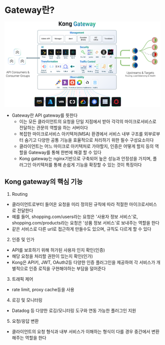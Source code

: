 # Gateway란?

![images1](images/gateway1.svg)

- Gateway란 API gateway를 뜻한다
  - 이는 모든 클라이언트의 요청을 단일 지점에서 받아 각각의 마이크로서비스로 전달하는 관문의 역할을 하는 서버이다
  - 복잡한 마이크로서비스 아키텍처(MSA) 환경에서 서비스 내부 구조를 외부로부터 숨기고 다양한 공통 기능을 효율적으로 처리하기 위한 필수 구성요소이다
  - 클라이언트는 어느 마이크로 아키텍처로 가야할지, 인증은 어떻게 할지 등의 역할을 Gateway를 통해 한번에 해결 할 수 있다
  - Kong gateway는 nginx기반으로 구축되어 높은 성능과 안정성을 가지며, 플러그인 아키텍처를 통해 손쉽게 기능을 확장할 수 있는 것이 특징이다

## Kong gateway의 핵심 기능

1. Routing

- 클라이언트로부터 들어온 요청을 미리 정의된 규칙에 따라 적절한 마이크로서비스로 전달한다
- 예를 들어, shopping.com/users라는 요청은 '사용자 정보 서비스'로, shopping.com/products라는 요청은 '상품 정보 서비스'로 보내주는 역할을 한다
- 같은 서비스로 다른 url로 접근하게 만들수도 있으며, 규칙도 다르게 할 수 있다

2. 인증 및 인가

- API를 보호하기 위해 허가된 사용자 인지 확인(인증)
- 해당 요청을 처리할 권한이 있는지 확인(인가)
- Kong은 API키, JWT, OAuth2등 다양한 인증 플러그인을 제공하여 각 서비스가 개별적으로 인증 로직을 구현해야하는 부담을 덜어준다

3. 트래픽 제어

- rate limit, proxy cache등을 사용

4. 로깅 및 모니터링

- Datadog 등 다양한 로깅/모니터링 도구와 연동 가능한 플러그인 지원

5. 요청/응답 변환

- 클라이언트의 요청 형식과 내부 서비스가 이해하는 형식이 다를 경우 중간에서 변환해주는 역할을 한다
